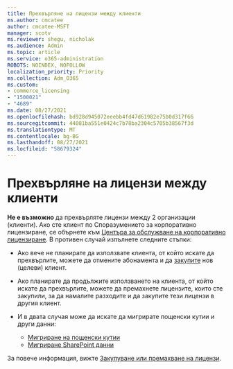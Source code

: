 ```yaml
---
title: Прехвърляне на лицензи между клиенти
ms.author: cmcatee
author: cmcatee-MSFT
manager: scotv
ms.reviewer: shegu, nicholak
ms.audience: Admin
ms.topic: article
ms.service: o365-administration
ROBOTS: NOINDEX, NOFOLLOW
localization_priority: Priority
ms.collection: Adm_O365
ms.custom:
- commerce_licensing
- "1500021"
- "4689"
ms.date: 08/27/2021
ms.openlocfilehash: bd928d945072eeebb4fd47d61982e75b0d317f66
ms.sourcegitcommit: 44081ba551e0424c7b78ba2304c5705b38567f3d
ms.translationtype: MT
ms.contentlocale: bg-BG
ms.lasthandoff: 08/27/2021
ms.locfileid: "58679324"
---
```

# <a name="transfer-licenses-between-tenants"></a>Прехвърляне на лицензи между клиенти

**Не е възможно** да прехвърляте лицензи между 2 организации (клиенти). Ако сте клиент по Споразумението за корпоративно лицензиране, се обърнете към [Центъра за обслужване на корпоративно лицензиране](https://support.microsoft.com/help/4471406/how-to-contact-the-microsoft-volume-licensing-service-center). В противен случай изпълнете следните стъпки:

- Ако вече не планирате да използвате клиента, от който искате да [](https://admin.microsoft.com/Adminportal/Home?source=applauncher#/subscriptions) прехвърлите, можете да отмените абонамента и да [закупите](https://www.microsoft.com/microsoft-365/business/compare-all-microsoft-365-business-products?rtc=2&activetab=tab:primaryr2) нов (целеви) клиент.
- Ако планирате да продължите използването на клиента, от който искате да [](https://docs.microsoft.com/microsoft-365/commerce/licenses/buy-licenses#buy-or-remove-licenses-for-your-business-subscription) прехвърлите, можете да премахнете лицензите, които сте закупили, за да намалите разходите и да закупите тези лицензи в другия клиент.
- И в двата случая може да искате да мигрирате пощенски кутии и други данни:

    - [Мигриране на пощенски кутии](https://docs.microsoft.com/Exchange/mailbox-migration/migrate-mailboxes-across-tenants)
    - [Мигриране SharePoint данни](https://aka.ms/modernSpoAdminCenter/CloudContentMigrations)

За повече информация, вижте [Закупуване или премахване на лицензи](https://docs.microsoft.com/microsoft-365/commerce/licenses/buy-licenses).